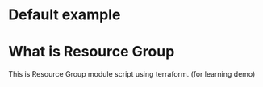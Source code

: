 # Default example

# What is Resource Group

This is Resource Group module script using terraform. (for learning demo)